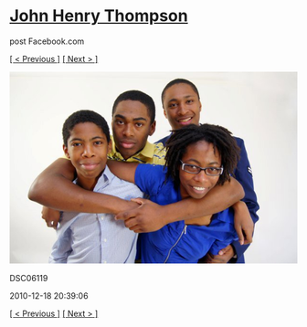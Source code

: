 # [John Henry Thompson](../README.md)
post Facebook.com

[[ < Previous ]](2010-12-18-41.md) [[ Next > ]](2010-12-18-43.md)

[![](../media/2010-12-18/Fam-2010-DSC06119.jpg)](../README.md)

DSC06119

2010-12-18 20:39:06

[[ < Previous ]](2010-12-18-41.md) [[ Next > ]](2010-12-18-43.md)